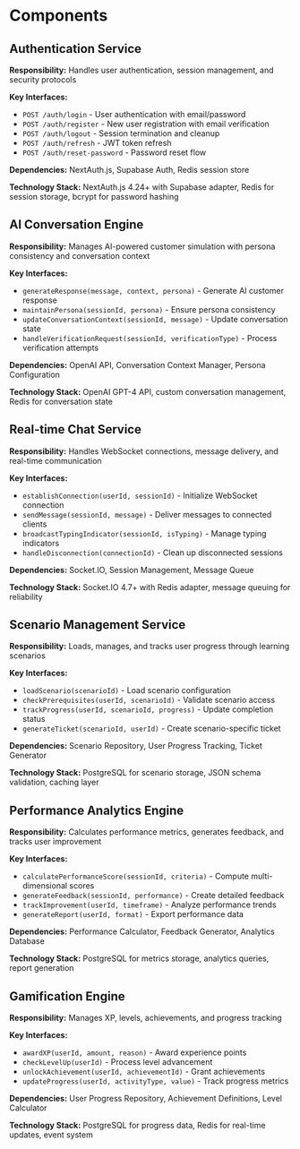 # Components

## Authentication Service

**Responsibility:** Handles user authentication, session management, and security protocols

**Key Interfaces:**

- `POST /auth/login` - User authentication with email/password
- `POST /auth/register` - New user registration with email verification
- `POST /auth/logout` - Session termination and cleanup
- `POST /auth/refresh` - JWT token refresh
- `POST /auth/reset-password` - Password reset flow

**Dependencies:** NextAuth.js, Supabase Auth, Redis session store

**Technology Stack:** NextAuth.js 4.24+ with Supabase adapter, Redis for session storage, bcrypt for password hashing

## AI Conversation Engine

**Responsibility:** Manages AI-powered customer simulation with persona consistency and conversation context

**Key Interfaces:**

- `generateResponse(message, context, persona)` - Generate AI customer response
- `maintainPersona(sessionId, persona)` - Ensure persona consistency
- `updateConversationContext(sessionId, message)` - Update conversation state
- `handleVerificationRequest(sessionId, verificationType)` - Process verification attempts

**Dependencies:** OpenAI API, Conversation Context Manager, Persona Configuration

**Technology Stack:** OpenAI GPT-4 API, custom conversation management, Redis for conversation state

## Real-time Chat Service

**Responsibility:** Handles WebSocket connections, message delivery, and real-time communication

**Key Interfaces:**

- `establishConnection(userId, sessionId)` - Initialize WebSocket connection
- `sendMessage(sessionId, message)` - Deliver messages to connected clients
- `broadcastTypingIndicator(sessionId, isTyping)` - Manage typing indicators
- `handleDisconnection(connectionId)` - Clean up disconnected sessions

**Dependencies:** Socket.IO, Session Management, Message Queue

**Technology Stack:** Socket.IO 4.7+ with Redis adapter, message queuing for reliability

## Scenario Management Service

**Responsibility:** Loads, manages, and tracks user progress through learning scenarios

**Key Interfaces:**

- `loadScenario(scenarioId)` - Load scenario configuration
- `checkPrerequisites(userId, scenarioId)` - Validate scenario access
- `trackProgress(userId, scenarioId, progress)` - Update completion status
- `generateTicket(scenarioId, userId)` - Create scenario-specific ticket

**Dependencies:** Scenario Repository, User Progress Tracking, Ticket Generator

**Technology Stack:** PostgreSQL for scenario storage, JSON schema validation, caching layer

## Performance Analytics Engine

**Responsibility:** Calculates performance metrics, generates feedback, and tracks user improvement

**Key Interfaces:**

- `calculatePerformanceScore(sessionId, criteria)` - Compute multi-dimensional scores
- `generateFeedback(sessionId, performance)` - Create detailed feedback
- `trackImprovement(userId, timeframe)` - Analyze performance trends
- `generateReport(userId, format)` - Export performance data

**Dependencies:** Performance Calculator, Feedback Generator, Analytics Database

**Technology Stack:** PostgreSQL for metrics storage, analytics queries, report generation

## Gamification Engine

**Responsibility:** Manages XP, levels, achievements, and progress tracking

**Key Interfaces:**

- `awardXP(userId, amount, reason)` - Award experience points
- `checkLevelUp(userId)` - Process level advancement
- `unlockAchievement(userId, achievementId)` - Grant achievements
- `updateProgress(userId, activityType, value)` - Track progress metrics

**Dependencies:** User Progress Repository, Achievement Definitions, Level Calculator

**Technology Stack:** PostgreSQL for progress data, Redis for real-time updates, event system
